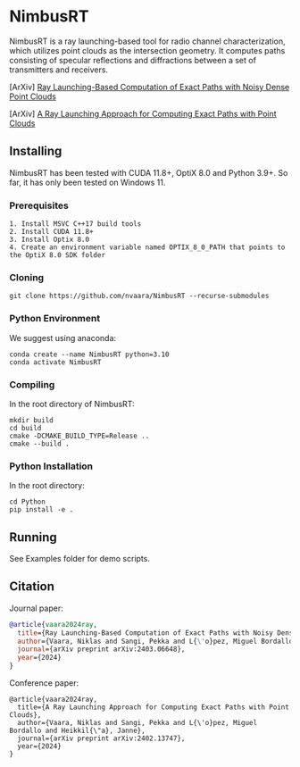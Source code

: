 # NimbusRT

NimbusRT is a ray launching-based tool for radio channel characterization, which utilizes point clouds as the intersection geometry. It computes paths consisting of specular reflections and diffractions between a set of transmitters and receivers.

[ArXiv] [Ray Launching-Based Computation of Exact Paths with Noisy Dense Point Clouds
](https://arxiv.org/abs/2403.06648)

[ArXiv] [A Ray Launching Approach for Computing Exact Paths with Point Clouds](https://arxiv.org/abs/2402.13747)

## Installing


NimbusRT has been tested with CUDA 11.8+, OptiX 8.0 and Python 3.9+.
So far, it has only been tested on Windows 11.

### Prerequisites
```
1. Install MSVC C++17 build tools
2. Install CUDA 11.8+
3. Install Optix 8.0
4. Create an environment variable named OPTIX_8_0_PATH that points to the OptiX 8.0 SDK folder
```

### Cloning
```shell
git clone https://github.com/nvaara/NimbusRT --recurse-submodules
```

### Python Environment

We suggest using anaconda:
```shell
conda create --name NimbusRT python=3.10
conda activate NimbusRT
```

### Compiling
In the root directory of NimbusRT:
```shell
mkdir build
cd build
cmake -DCMAKE_BUILD_TYPE=Release ..
cmake --build .
```

### Python Installation

In the root directory:
```shell
cd Python
pip install -e .
```

## Running

See Examples folder for demo scripts.

## Citation
Journal paper:
```bibtex
@article{vaara2024ray,
  title={Ray Launching-Based Computation of Exact Paths with Noisy Dense Point Clouds},
  author={Vaara, Niklas and Sangi, Pekka and L{\'o}pez, Miguel Bordallo and Heikkil{\"a}, Janne},
  journal={arXiv preprint arXiv:2403.06648},
  year={2024}
}
```
Conference paper:
```
@article{vaara2024ray,
  title={A Ray Launching Approach for Computing Exact Paths with Point Clouds},
  author={Vaara, Niklas and Sangi, Pekka and L{\'o}pez, Miguel Bordallo and Heikkil{\"a}, Janne},
  journal={arXiv preprint arXiv:2402.13747},
  year={2024}
}
```